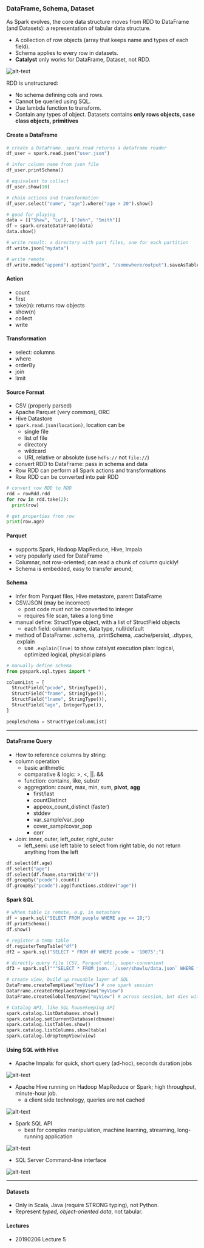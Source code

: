 ### DataFrame, Schema, Dataset
As Spark evolves, the core data structure moves from RDD to DataFrame (and Datasets): a representation of tabular data structure.
* A collection of row objects (array that keeps name and types of each field).
* Schema applies to every row in datasets.
* **Catalyst** only works for DataFrame, Dataset, not RDD.

![alt-text](assets/catalyst.png)

RDD is unstructured:
* No schema defining cols and rows.
* Cannot be queried using SQL.
* Use lambda function to transform.
* Contain any types of object. Datasets contains **only rows objects, case class objects, primitives**

#### Create a DataFrame
```python
# create a DataFrame. spark.read returns a dataframe reader
df_user = spark.read.json("user.json")

# infer column name from json file
df_user.printSchema()

# equivalent to collect
df_user.show(10)

# chain actions and transformation
df_user.select("name", "age").where("age > 20").show()

# good for playing
data = [["Shaw", "Lu"], ["John", "Smith"]]
df = spark.createDataFrame(data)
data.show()

# write result: a directory with part files, one for each partition
df.write.json("mydata")

# write remote
df.write.mode("append").option("path", "/somewhere/output").saveAsTable("table")
```

#### Action
* count
* first
* take(n): returns row objects
* show(n)
* collect
* write

#### Transformation
* select: columns
* where
* orderBy
* join
* limit

#### Source Format
* CSV (properly parsed)
* Apache Parquet (very common), ORC
* Hive Datastore
* `spark.read.json(location)`, location can be
  - single file
  - list of file
  - directory
  - wildcard
  - URI, relative or absolute (use `hdfs://` not `file://`)
* convert RDD to DataFrame: pass in schema and data
* Row RDD can perform all Spark actions and transformations
* Row RDD can be converted into pair RDD

```python
# convert row RDD to RDD
rdd = rowRdd.rdd
for row in rdd.take(2):
  print(row)

# get properties from row
print(row.age)
```

#### Parquet
* supports Spark, Hadoop MapReduce, Hive, Impala
* very popularly used for DataFrame
* Columnar, not row-oriented; can read a chunk of column quickly!
* Schema is embedded, easy to transfer around;

#### Schema
* Infer from Parquet files, Hive metastore, parent DataFrame
* CSV/JSON (may be incorrect)
  - post code must not be converted to integer
  - requires file scan, takes a long time
* manual define: StructType object, with a list of StructField objects
  - each field: column name, data type, null/default
* method of DataFrame: .schema, .printSchema, .cache/persist, .dtypes, .explain
  - use `.explain(True)` to show catalyst execution plan: logical, optimized logical, physical plans

```python
# manually define schema
from pyspark.sql.types import *

columnList = [
  StructField("pcode", StringType()),
  StructField("fname", StringType()),
  StructField("lname", StringType()),
  StructField("age", IntegerType()),
]

peopleSchema = StructType(columnList)
```

___
#### DataFrame Query
* How to reference columns by string:
* column operation
  - basic arithmetic
  - comparative & logic: >, <, ||. &&
  - function: contains, like, substr
  - aggregation: count, max, min, sum, **pivot**, **agg**
    - first/last
    - countDistinct
    - appeox_count_distinct (faster)
    - stddev
    - var_sample/var_pop
    - cover_samp/covar_pop
    - corr
* Join: inner, outer, left_outer, right_outer
  - left_semi: use left table to select from right table, do not return anything from the left

```python
df.select(df.age)
df.select("age")
df.select(df.fname.startWith("A"))
df.groupBy("pcode").count()
df.groupBy("pcode").agg(functions.stddev("age"))
```

#### Spark SQL
```python
# whhen table is remote, e.g. in metastore
df = spark.sql("SELECT FROM people WHERE age <= 18;")
df.printSchema()
df.show()

# register a temp table
df.registerTempTable("df")
df2 = spark.sql("SELECT * FROM df WHERE pcode = '10075';")

# directly query file (CSV, Parquet etc), super-convenient
df3 = spark.sql("""SELECT * FROM json. `/user/shawlu/data.json` WHERE fname LIKE 'A&'""")

# create view, build up reusable layer of SQL
DataFrame.createTempView("myView") # one spark session
DataFrame.createOrReplaceTempView("myView")
DataFrame.createGlobalTempView("myView") # across session, but dies with application

# Catalog API, like SQL housekeeping API
spark.catalog.listDatabases.show()
spark.catalog.setCurrentDatabase(dbname)
spark.catalog.listTables.show()
spark.catalog.listColumns.show(table)
spark.catalog.ldropTempView(view)
```

#### Using SQL with Hive
* Apache Impala: for quick, short query (ad-hoc), seconds duration jobs

![alt-text](assets/impala.png)

* Apache Hive running on Hadoop MapReduce or Spark; high throughput, minute-hour job.
  - a client side technology, queries are not cached

![alt-text](assets/hive.png)

* Spark SQL API
  - best for complex manipulation, machine learning, streaming, long-running application

![alt-text](assets/spark_sql.png)

* SQL Server Command-line interface

![alt-text](assets/spark_server.png)

___
#### Datasets
* Only in Scala, Java (require STRONG typing), not Python.
* Represent *typed, object-oriented data*, not tabular.

#### Lectures
* 20190206 Lecture 5
